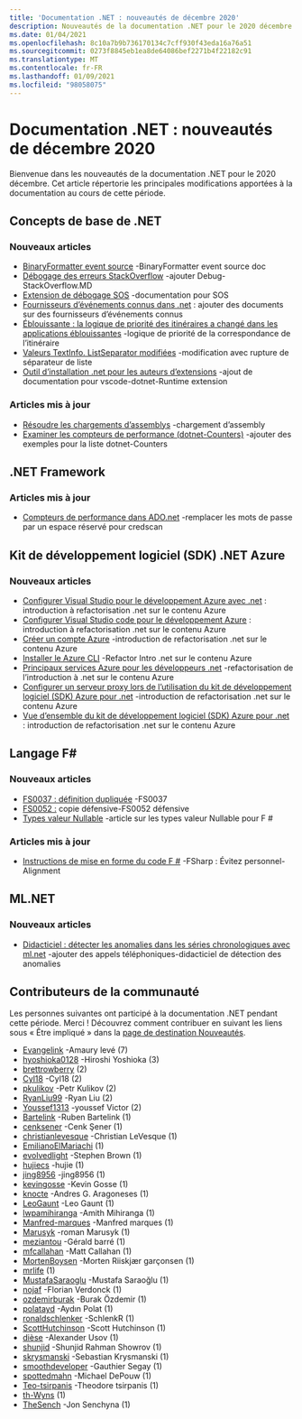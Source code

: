 ```yaml
---
title: 'Documentation .NET : nouveautés de décembre 2020'
description: Nouveautés de la documentation .NET pour le 2020 décembre.
ms.date: 01/04/2021
ms.openlocfilehash: 8c10a7b9b736170134c7cff930f43eda16a76a51
ms.sourcegitcommit: 0273f8845eb1ea8de64086bef2271b4f22182c91
ms.translationtype: MT
ms.contentlocale: fr-FR
ms.lasthandoff: 01/09/2021
ms.locfileid: "98058075"
---
```

# <a name="net-docs-whats-new-for-december-2020"></a>Documentation .NET : nouveautés de décembre 2020

Bienvenue dans les nouveautés de la documentation .NET pour le 2020 décembre. Cet article répertorie les principales modifications apportées à la documentation au cours de cette période.

## <a name="net-fundamentals"></a>Concepts de base de .NET

### <a name="new-articles"></a>Nouveaux articles

- [BinaryFormatter event source](../standard/serialization/binaryformatter-event-source.md) -BinaryFormatter event source doc
- [Débogage des erreurs StackOverflow](../core/diagnostics/debug-stackoverflow.md) -ajouter Debug-StackOverflow.MD
- [Extension de débogage SOS](../core/diagnostics/sos-debugging-extension.md) -documentation pour SOS
- [Fournisseurs d’événements connus dans .net](../core/diagnostics/well-known-event-providers.md) : ajouter des documents sur des fournisseurs d’événements connus
- [Éblouissante : la logique de priorité des itinéraires a changé dans les applications éblouissantes](../core/compatibility/aspnet-core/5.0/blazor-routing-logic-changed.md) -logique de priorité de la correspondance de l’itinéraire
- [Valeurs TextInfo. ListSeparator modifiées](../core/compatibility/globalization/5.0/listseparator-value-change.md) -modification avec rupture de séparateur de liste
- [Outil d’installation .net pour les auteurs d’extensions](../core/additional-tools/vscode-dotnet-runtime.md) -ajout de documentation pour vscode-dotnet-Runtime extension

### <a name="updated-articles"></a>Articles mis à jour

- [Résoudre les chargements d’assemblys](../standard/assembly/resolve-loads.md) -chargement d’assembly
- [Examiner les compteurs de performance (dotnet-Counters)](../core/diagnostics/dotnet-counters.md) -ajouter des exemples pour la liste dotnet-Counters

## <a name="net-framework"></a>.NET Framework

### <a name="updated-articles"></a>Articles mis à jour

- [Compteurs de performance dans ADO.net](../framework/data/adonet/performance-counters.md) -remplacer les mots de passe par un espace réservé pour credscan

## <a name="azure-net-sdk"></a>Kit de développement logiciel (SDK) .NET Azure

### <a name="new-articles"></a>Nouveaux articles

- [Configurer Visual Studio pour le développement Azure avec .net](../azure/configure-visual-studio.md) : introduction à refactorisation .net sur le contenu Azure
- [Configurer Visual Studio code pour le développement Azure](../azure/configure-vs-code.md) : introduction à refactorisation .net sur le contenu Azure
- [Créer un compte Azure](../azure/create-azure-account.md) -introduction de refactorisation .net sur le contenu Azure
- [Installer le Azure CLI](../azure/install-azure-cli.md) -Refactor Intro .net sur le contenu Azure
- [Principaux services Azure pour les développeurs .net](../azure/key-azure-services.md) -refactorisation de l’introduction à .net sur le contenu Azure
- [Configurer un serveur proxy lors de l’utilisation du kit de développement logiciel (SDK) Azure pour .net](../azure/sdk/azure-sdk-configure-proxy.md) -introduction de refactorisation .net sur le contenu Azure
- [Vue d’ensemble du kit de développement logiciel (SDK) Azure pour .net](../azure/sdk/azure-sdk-for-dotnet.md) : introduction de refactorisation .net sur le contenu Azure

## <a name="f-language"></a>Langage F#

### <a name="new-articles"></a>Nouveaux articles

- [FS0037 : définition dupliquée](../fsharp/language-reference/compiler-messages/fs0037.md) -FS0037
- [FS0052 :](../fsharp/language-reference/compiler-messages/fs0052.md) copie défensive-FS0052 défensive
- [Types valeur Nullable](../fsharp/language-reference/nullable-value-types.md) -article sur les types valeur Nullable pour F #

### <a name="updated-articles"></a>Articles mis à jour

- [Instructions de mise en forme du code F #](../fsharp/style-guide/formatting.md) -FSharp : Évitez personnel-Alignment

## <a name="mlnet"></a>ML.NET

### <a name="new-articles"></a>Nouveaux articles

- [Didacticiel : détecter les anomalies dans les séries chronologiques avec ml.net](../machine-learning/tutorials/phone-calls-anomaly-detection.md) -ajouter des appels téléphoniques-didacticiel de détection des anomalies

## <a name="community-contributors"></a>Contributeurs de la communauté

Les personnes suivantes ont participé à la documentation .NET pendant cette période. Merci ! Découvrez comment contribuer en suivant les liens sous « Être impliqué » dans la [page de destination Nouveautés](index.yml).

- [Evangelink](https://github.com/Evangelink) -Amaury levé (7)
- [hyoshioka0128](https://github.com/hyoshioka0128) -Hiroshi Yoshioka (3)
- [brettrowberry](https://github.com/brettrowberry) (2)
- [Cyl18](https://github.com/Cyl18) -Cyl18 (2)
- [pkulikov](https://github.com/pkulikov) -Petr Kulikov (2)
- [RyanLiu99](https://github.com/RyanLiu99) -Ryan Liu (2)
- [Youssef1313](https://github.com/Youssef1313) -youssef Victor (2)
- [Bartelink](https://github.com/bartelink) -Ruben Bartelink (1)
- [cenksener](https://github.com/cenksener) -Cenk Şener (1)
- [christianlevesque](https://github.com/christianlevesque) -Christian LeVesque (1)
- [EmilianoElMariachi](https://github.com/EmilianoElMariachi) (1)
- [evolvedlight](https://github.com/evolvedlight) -Stephen Brown (1)
- [hujiecs](https://github.com/hujiecs) -hujie (1)
- [jing8956](https://github.com/jing8956) -jing8956 (1)
- [kevingosse](https://github.com/kevingosse) -Kevin Gosse (1)
- [knocte](https://github.com/knocte) -Andres G. Aragoneses (1)
- [LeoGaunt](https://github.com/LeoGaunt) -Leo Gaunt (1)
- [lwpamihiranga](https://github.com/lwpamihiranga) -Amith Mihiranga (1)
- [Manfred-marques](https://github.com/manfred-brands) -Manfred marques (1)
- [Marusyk](https://github.com/Marusyk) -roman Marusyk (1)
- [meziantou](https://github.com/meziantou) -Gérald barré (1)
- [mfcallahan](https://github.com/mfcallahan) -Matt Callahan (1)
- [MortenBoysen](https://github.com/MortenBoysen) -Morten Riiskjær garçonsen (1)
- [mrlife](https://github.com/mrlife) (1)
- [MustafaSaraoglu](https://github.com/MustafaSaraoglu) -Mustafa Saraoğlu (1)
- [nojaf](https://github.com/nojaf) -Florian Verdonck (1)
- [ozdemirburak](https://github.com/ozdemirburak) -Burak Özdemir (1)
- [polatayd](https://github.com/polatayd) -Aydın Polat (1)
- [ronaldschlenker](https://github.com/ronaldschlenker) -SchlenkR (1)
- [ScottHutchinson](https://github.com/ScottHutchinson) -Scott Hutchinson (1)
- [dièse](https://github.com/sharpist) -Alexander Usov (1)
- [shunjid](https://github.com/shunjid) -Shunjid Rahman Showrov (1)
- [skrysmanski](https://github.com/skrysmanski) -Sebastian Krysmanski (1)
- [smoothdeveloper](https://github.com/smoothdeveloper) -Gauthier Segay (1)
- [spottedmahn](https://github.com/spottedmahn) -Michael DePouw (1)
- [Teo-tsirpanis](https://github.com/teo-tsirpanis) -Theodore tsirpanis (1)
- [th-Wyns](https://github.com/th-wyns) (1)
- [TheSench](https://github.com/TheSench) -Jon Senchyna (1)
